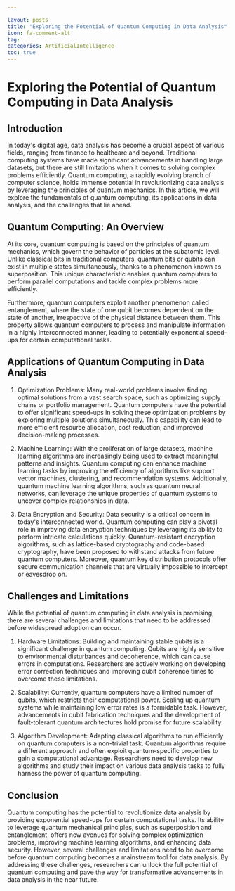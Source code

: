 ```yaml
---

layout: posts
title: "Exploring the Potential of Quantum Computing in Data Analysis"
icon: fa-comment-alt
tag:      
categories: ArtificialIntelligence
toc: true
---
```




# Exploring the Potential of Quantum Computing in Data Analysis

## Introduction

In today's digital age, data analysis has become a crucial aspect of various fields, ranging from finance to healthcare and beyond. Traditional computing systems have made significant advancements in handling large datasets, but there are still limitations when it comes to solving complex problems efficiently. Quantum computing, a rapidly evolving branch of computer science, holds immense potential in revolutionizing data analysis by leveraging the principles of quantum mechanics. In this article, we will explore the fundamentals of quantum computing, its applications in data analysis, and the challenges that lie ahead.

## Quantum Computing: An Overview

At its core, quantum computing is based on the principles of quantum mechanics, which govern the behavior of particles at the subatomic level. Unlike classical bits in traditional computers, quantum bits or qubits can exist in multiple states simultaneously, thanks to a phenomenon known as superposition. This unique characteristic enables quantum computers to perform parallel computations and tackle complex problems more efficiently.

Furthermore, quantum computers exploit another phenomenon called entanglement, where the state of one qubit becomes dependent on the state of another, irrespective of the physical distance between them. This property allows quantum computers to process and manipulate information in a highly interconnected manner, leading to potentially exponential speed-ups for certain computational tasks.

## Applications of Quantum Computing in Data Analysis

1. Optimization Problems: Many real-world problems involve finding optimal solutions from a vast search space, such as optimizing supply chains or portfolio management. Quantum computers have the potential to offer significant speed-ups in solving these optimization problems by exploring multiple solutions simultaneously. This capability can lead to more efficient resource allocation, cost reduction, and improved decision-making processes.

2. Machine Learning: With the proliferation of large datasets, machine learning algorithms are increasingly being used to extract meaningful patterns and insights. Quantum computing can enhance machine learning tasks by improving the efficiency of algorithms like support vector machines, clustering, and recommendation systems. Additionally, quantum machine learning algorithms, such as quantum neural networks, can leverage the unique properties of quantum systems to uncover complex relationships in data.

3. Data Encryption and Security: Data security is a critical concern in today's interconnected world. Quantum computing can play a pivotal role in improving data encryption techniques by leveraging its ability to perform intricate calculations quickly. Quantum-resistant encryption algorithms, such as lattice-based cryptography and code-based cryptography, have been proposed to withstand attacks from future quantum computers. Moreover, quantum key distribution protocols offer secure communication channels that are virtually impossible to intercept or eavesdrop on.

## Challenges and Limitations

While the potential of quantum computing in data analysis is promising, there are several challenges and limitations that need to be addressed before widespread adoption can occur.

1. Hardware Limitations: Building and maintaining stable qubits is a significant challenge in quantum computing. Qubits are highly sensitive to environmental disturbances and decoherence, which can cause errors in computations. Researchers are actively working on developing error correction techniques and improving qubit coherence times to overcome these limitations.

2. Scalability: Currently, quantum computers have a limited number of qubits, which restricts their computational power. Scaling up quantum systems while maintaining low error rates is a formidable task. However, advancements in qubit fabrication techniques and the development of fault-tolerant quantum architectures hold promise for future scalability.

3. Algorithm Development: Adapting classical algorithms to run efficiently on quantum computers is a non-trivial task. Quantum algorithms require a different approach and often exploit quantum-specific properties to gain a computational advantage. Researchers need to develop new algorithms and study their impact on various data analysis tasks to fully harness the power of quantum computing.

## Conclusion

Quantum computing has the potential to revolutionize data analysis by providing exponential speed-ups for certain computational tasks. Its ability to leverage quantum mechanical principles, such as superposition and entanglement, offers new avenues for solving complex optimization problems, improving machine learning algorithms, and enhancing data security. However, several challenges and limitations need to be overcome before quantum computing becomes a mainstream tool for data analysis. By addressing these challenges, researchers can unlock the full potential of quantum computing and pave the way for transformative advancements in data analysis in the near future.